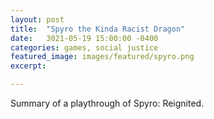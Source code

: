 ```yaml
---
layout: post
title:  "Spyro the Kinda Racist Dragon"
date:   3021-05-19 15:00:00 -0400
categories: games, social justice
featured_image: images/featured/spyro.png
excerpt:

---
```


Summary of a playthrough of Spyro: Reignited.
